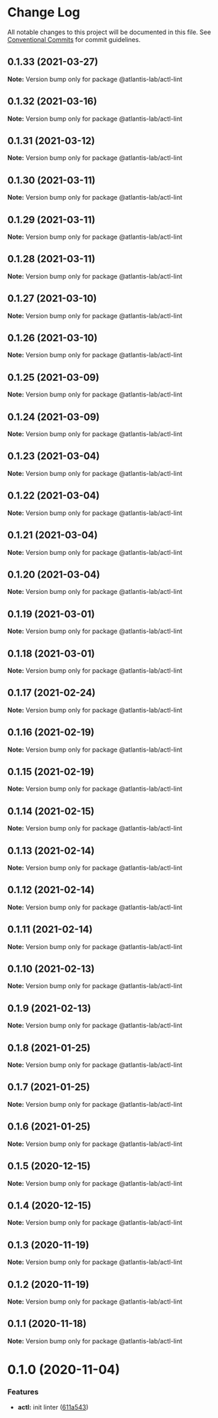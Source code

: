 # Change Log

All notable changes to this project will be documented in this file.
See [Conventional Commits](https://conventionalcommits.org) for commit guidelines.

## 0.1.33 (2021-03-27)

**Note:** Version bump only for package @atlantis-lab/actl-lint





## 0.1.32 (2021-03-16)

**Note:** Version bump only for package @atlantis-lab/actl-lint





## 0.1.31 (2021-03-12)

**Note:** Version bump only for package @atlantis-lab/actl-lint





## 0.1.30 (2021-03-11)

**Note:** Version bump only for package @atlantis-lab/actl-lint





## 0.1.29 (2021-03-11)

**Note:** Version bump only for package @atlantis-lab/actl-lint





## 0.1.28 (2021-03-11)

**Note:** Version bump only for package @atlantis-lab/actl-lint





## 0.1.27 (2021-03-10)

**Note:** Version bump only for package @atlantis-lab/actl-lint





## 0.1.26 (2021-03-10)

**Note:** Version bump only for package @atlantis-lab/actl-lint





## 0.1.25 (2021-03-09)

**Note:** Version bump only for package @atlantis-lab/actl-lint





## 0.1.24 (2021-03-09)

**Note:** Version bump only for package @atlantis-lab/actl-lint





## 0.1.23 (2021-03-04)

**Note:** Version bump only for package @atlantis-lab/actl-lint





## 0.1.22 (2021-03-04)

**Note:** Version bump only for package @atlantis-lab/actl-lint





## 0.1.21 (2021-03-04)

**Note:** Version bump only for package @atlantis-lab/actl-lint





## 0.1.20 (2021-03-04)

**Note:** Version bump only for package @atlantis-lab/actl-lint





## 0.1.19 (2021-03-01)

**Note:** Version bump only for package @atlantis-lab/actl-lint





## 0.1.18 (2021-03-01)

**Note:** Version bump only for package @atlantis-lab/actl-lint





## 0.1.17 (2021-02-24)

**Note:** Version bump only for package @atlantis-lab/actl-lint





## 0.1.16 (2021-02-19)

**Note:** Version bump only for package @atlantis-lab/actl-lint





## 0.1.15 (2021-02-19)

**Note:** Version bump only for package @atlantis-lab/actl-lint





## 0.1.14 (2021-02-15)

**Note:** Version bump only for package @atlantis-lab/actl-lint





## 0.1.13 (2021-02-14)

**Note:** Version bump only for package @atlantis-lab/actl-lint





## 0.1.12 (2021-02-14)

**Note:** Version bump only for package @atlantis-lab/actl-lint





## 0.1.11 (2021-02-14)

**Note:** Version bump only for package @atlantis-lab/actl-lint





## 0.1.10 (2021-02-13)

**Note:** Version bump only for package @atlantis-lab/actl-lint





## 0.1.9 (2021-02-13)

**Note:** Version bump only for package @atlantis-lab/actl-lint





## 0.1.8 (2021-01-25)

**Note:** Version bump only for package @atlantis-lab/actl-lint





## 0.1.7 (2021-01-25)

**Note:** Version bump only for package @atlantis-lab/actl-lint





## 0.1.6 (2021-01-25)

**Note:** Version bump only for package @atlantis-lab/actl-lint





## 0.1.5 (2020-12-15)

**Note:** Version bump only for package @atlantis-lab/actl-lint





## 0.1.4 (2020-12-15)

**Note:** Version bump only for package @atlantis-lab/actl-lint





## 0.1.3 (2020-11-19)

**Note:** Version bump only for package @atlantis-lab/actl-lint





## 0.1.2 (2020-11-19)

**Note:** Version bump only for package @atlantis-lab/actl-lint





## 0.1.1 (2020-11-18)

**Note:** Version bump only for package @atlantis-lab/actl-lint





# 0.1.0 (2020-11-04)


### Features

* **actl:** init linter ([611a543](https://github.com/Atlantis-Lab/actl/commit/611a5433ff4256220311520eb8180d43b4885518))
